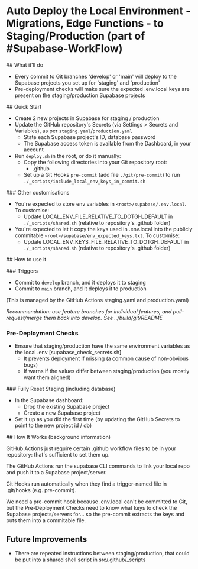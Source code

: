 # Auto Deploy the Local Environment - Migrations, Edge Functions - to Staging/Production  (part of #Supabase-WorkFlow)

## What it'll do
- Every commit to Git branches 'develop' or 'main' will deploy to the Supabase projects you set up for 'staging' and 'production' 
- Pre-deployment checks will make sure the expected .env.local keys are present on the staging/production Supabase projects

## Quick Start 

- Create 2 new projects in Supabase for staging / production
- Update the GitHub repository's Secrets (via Settings > Secrets and Variables), as per `staging.yaml`/`production.yaml`
    - State each Supabase project's ID, database password 
    - The Supabase access token is available from the Dashboard, in your account 
- Run `deploy.sh` in the root, or do it manually: 
    - Copy the following directories into your Git repository root:
        - .github
    - Set up a Git Hooks `pre-commit` (add file `./git/pre-commit`) to run `./_scripts/include_local_env_keys_in_commit.sh`

### Other customisations
- You're expected to store env variables in `<root>/supabase/.env.local`. To customise: 
    - Update LOCAL_ENV_FILE_RELATIVE_TO_DOTGH_DEFAULT in `./_scripts/shared.sh` (relative to repository's .github folder)
- You're expected to let it copy the keys used in .env.local into the publicly commitable `<root>/supabase/env_expected_keys.txt`. To customise:
    - Update LOCAL_ENV_KEYS_FILE_RELATIVE_TO_DOTGH_DEFAULT in `./_scripts/shared.sh` (relative to repository's .github folder)

## How to use it

### Triggers

- Commit to `develop` branch, and it deploys it to staging
- Commit to `main` branch, and it deploys it to production 

(This is managed by the GitHub Actions staging.yaml and production.yaml)

_Recommendation: use feature branches for individual features, and pull-request/merge them back into develop. See ../build/git/README_

### Pre-Deployment Checks

- Ensure that staging/production have the same environment variables as the local .env [supabase_check_secrets.sh]
    - It prevents deployment if missing (a common cause of non-obvious bugs)
    - If warns if the values differ between staging/production (you mostly want them aligned)

### Fully Reset Staging (including database)

- In the Supabase dashboard:
    - Drop the existing Supabase project
    - Create a new Supabase project
- Set it up as you did the first time (by updating the GitHub Secrets to point to the new project id / db)

## How It Works (background information)

GitHub Actions just require certain .github workflow files to be in your repository: that's sufficient to set them up. 

The GitHub Actions run the supabase CLI commands to link your local repo and push it to a Supabase project/server. 

Git Hooks run automatically when they find a trigger-named file in .git/hooks (e.g. pre-commit). 

We need a pre-commit hook because .env.local can't be committed to Git, but the Pre-Deployment Checks need to know what keys to check the Supabase projects/servers for... so the pre-commit extracts the keys and puts them into a commitable file. 

## Future Improvements

- There are repeated instructions between staging/production, that could be put into a shared shell script in src/.github/_scripts
